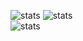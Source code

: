 ![stats](https://github-readme-stats.vercel.app/api?username=cryza-official&theme=radical)
![stats](https://github-readme-streak-stats.herokuapp.com/?user=cryza-official&theme=radical&hide_border=false)<br/>
![stats](https://github-readme-stats.vercel.app/api/top-langs/?username=cryza-official&theme=radical&hide_border=false&include_all_commits=false&count_private=false&layout=compact)
